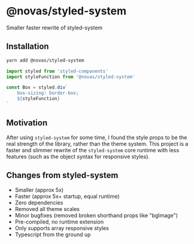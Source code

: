 # @novas/styled-system

Smaller faster rewrite of styled-system

## Installation

```bash
yarn add @novas/styled-system
```

```jsx
import styled from 'styled-components'
import styleFunction from '@novas/styled-system'

const Box = styled.div`
	box-sizing: border-box;
	${styleFunction}
`
```

## Motivation

After using `styled-system` for some time, I found the style props to be the real strength of the library, rather than the theme system. This project is a faster and slimmer rewrite of the `styled-system` core runtime with less features (such as the object syntax for responsive styles).

## Changes from styled-system

-   Smaller (approx 5x)
-   Faster (approx 5x+ startup, equal runtime)
-   Zero dependencies
-   Removed all theme scales
-   Minor bugfixes (removed broken shorthand props like "bgImage")
-   Pre-compiled, no runtime extension
-   Only supports array responsive styles
-   Typescript from the ground up
